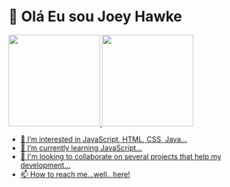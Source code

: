 # :metal: Olá Eu sou Joey Hawke 
<div style="margin: auto;">
    <a href="https://github.com/JoeyHawke" target="_self" rel="internal">
    <img height="180em" src="https://github-readme-stats.vercel.app/api?username=JoeyHawke&show_icons=true&theme=radical&include_all_commits=true&count_private=true"/>
    <img height="180em" src="https://github-readme-stats.vercel.app/api/top-langs/?username=JoeyHawke&layout=compact&langs_count=7&theme=radical"/>
</div>

- 👀 I’m interested in JavaScript, HTML, CSS, Java...
- 🌱 I’m currently learning JavaScript...
- 💞️ I'm looking to collaborate on several projects that help my development...
- 📫 How to reach me...well.. here!

<!---
JoeyHawke/JoeyHawke is a ✨ special ✨ repository because its `README.md` (this file) appears on your GitHub profile.
You can click the Preview link to take a look at your changes.
--->
